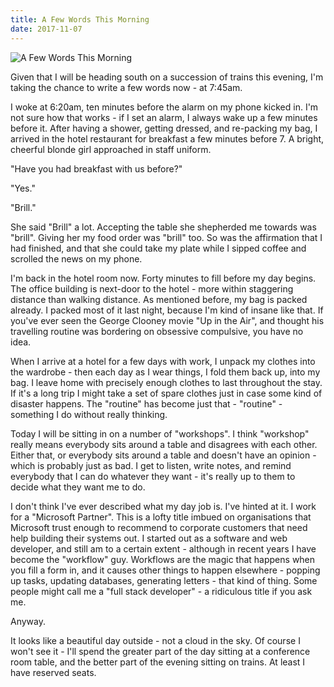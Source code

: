 ```yaml
---
title: A Few Words This Morning
date: 2017-11-07
---
```


![A Few Words This Morning](https://source.unsplash.com/l7dbl-sUg3k/1600x900)

Given that I will be heading south on a succession of trains this evening, I'm taking the chance to write a few words now - at 7:45am.

I woke at 6:20am, ten minutes before the alarm on my phone kicked in. I'm not sure how that works - if I set an alarm, I always wake up a few minutes before it. After having a shower, getting dressed, and re-packing my bag, I arrived in the hotel restaurant for breakfast a few minutes before 7. A bright, cheerful blonde girl approached in staff uniform.

"Have you had breakfast with us before?"

"Yes."

"Brill."

She said "Brill" a lot. Accepting the table she shepherded me towards was "brill". Giving her my food order was "brill" too. So was the affirmation that I had finished, and that she could take my plate while I sipped coffee and scrolled the news on my phone.

I'm back in the hotel room now. Forty minutes to fill before my day begins. The office building is next-door to the hotel - more within staggering distance than walking distance. As mentioned before, my bag is packed already. I packed most of it last night, because I'm kind of insane like that. If you've ever seen the George Clooney movie "Up in the Air", and thought his travelling routine was bordering on obsessive compulsive, you have no idea.

When I arrive at a hotel for a few days with work, I unpack my clothes into the wardrobe - then each day as I wear things, I fold them back up, into my bag. I leave home with precisely enough clothes to last throughout the stay. If it's a long trip I might take a set of spare clothes just in case some kind of disaster happens. The "routine" has become just that - "routine" - something I do without really thinking.

Today I will be sitting in on a number of "workshops". I think "workshop" really means everybody sits around a table and disagrees with each other. Either that, or everybody sits around a table and doesn't have an opinion - which is probably just as bad. I get to listen, write notes, and remind everybody that I can do whatever they want - it's really up to them to decide what they want me to do.

I don't think I've ever described what my day job is. I've hinted at it. I work for a "Microsoft Partner". This is a lofty title imbued on organisations that Microsoft trust enough to recommend to corporate customers that need help building their systems out. I started out as a software and web developer, and still am to a certain extent - although in recent years I have become the "workflow" guy. Workflows are the magic that happens when you fill a form in, and it causes other things to happen elsewhere - popping up tasks, updating databases, generating letters - that kind of thing. Some people might call me a "full stack developer" - a ridiculous title if you ask me.

Anyway.

It looks like a beautiful day outside - not a cloud in the sky. Of course I won't see it - I'll spend the greater part of the day sitting at a conference room table, and the better part of the evening sitting on trains. At least I have reserved seats.